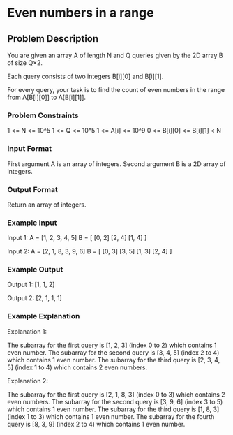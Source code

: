 # Even numbers in a range

## Problem Description
You are given an array A of length N and Q queries given by the 2D array B of size Q×2.

Each query consists of two integers B[i][0] and B[i][1].

For every query, your task is to find the count of even numbers in the range from A[B[i][0]] to A[B[i][1]].


### Problem Constraints
1 <= N <= 10^5
1 <= Q <= 10^5
1 <= A[i] <= 10^9
0 <= B[i][0] <= B[i][1] < N


### Input Format
First argument A is an array of integers.
Second argument B is a 2D array of integers.


### Output Format
Return an array of integers.


### Example Input
Input 1:
A = [1, 2, 3, 4, 5]
B = [   [0, 2] 
        [2, 4]
        [1, 4]   ]

Input 2:
A = [2, 1, 8, 3, 9, 6]
B = [   [0, 3]
        [3, 5]
        [1, 3] 
        [2, 4]   ]


### Example Output
Output 1:
[1, 1, 2]

Output 2:
[2, 1, 1, 1]
 
### Example Explanation
Explanation 1:

The subarray for the first query is [1, 2, 3] (index 0 to 2) which contains 1 even number.
The subarray for the second query is [3, 4, 5] (index 2 to 4) which contains 1 even number.
The subarray for the third query is [2, 3, 4, 5] (index 1 to 4) which contains 2 even numbers.

Explanation 2:

The subarray for the first query is [2, 1, 8, 3] (index 0 to 3) which contains 2 even numbers.
The subarray for the second query is [3, 9, 6] (index 3 to 5) which contains 1 even number.
The subarray for the third query is [1, 8, 3] (index 1 to 3) which contains 1 even number.
The subarray for the fourth query is [8, 3, 9] (index 2 to 4) which contains 1 even number.
